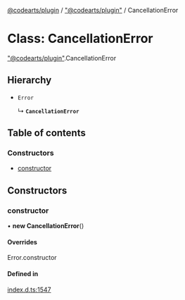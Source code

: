 [@codearts/plugin](../README.md) / ["@codearts/plugin"](../modules/_codearts_plugin_.md) / CancellationError

# Class: CancellationError

["@codearts/plugin"](../modules/_codearts_plugin_.md).CancellationError

## Hierarchy

- `Error`

  ↳ **`CancellationError`**

## Table of contents

### Constructors

- [constructor](codearts_plugin_.CancellationError.md#constructor)

## Constructors

### constructor

• **new CancellationError**()

#### Overrides

Error.constructor

#### Defined in

[index.d.ts:1547](https://github.com/huaweicloud/cloudide-plugin-api/blob/03c74e5/index.d.ts#L1547)
